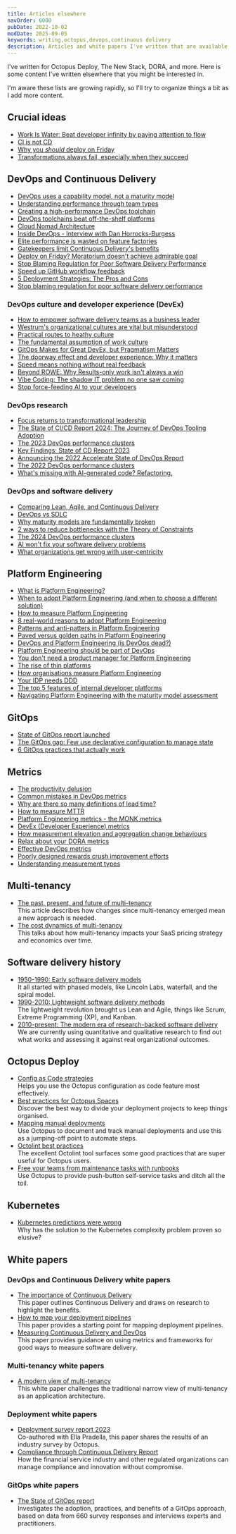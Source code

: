 ```yaml
---
title: Articles elsewhere
navOrder: 6000
pubDate: 2022-10-02
modDate: 2025-09-05
keywords: writing,octopus,devops,continuous delivery
description: Articles and white papers I've written that are available elsewhere.
---
```


I've written for Octopus Deploy, The New Stack, DORA, and more. Here is some content I've written elsewhere that you might be interested in.

I'm aware these lists are growing rapidly, so I'll try to organize things a bit as I add more content.

## Crucial ideas

- [Work Is Water: Beat developer infinity by paying attention to flow](https://thenewstack.io/beyond-rowe-why-results-only-work-isnt-always-a-win/)
- [CI is not CD](https://thenewstack.io/ci-is-not-cd/)
- [Why you *should* deploy on Friday](https://thenewstack.io/deploy-on-friday-moratorium-doesnt-achieve-admirable-goal/)
- [Transformations always fail, especially when they succeed](https://thenewstack.io/the-cautionary-tale-of-the-browser-wars-and-why-business-transformations-often-fail/)

## DevOps and Continuous Delivery

- [DevOps uses a capability model, not a maturity model](https://octopus.com/blog/devops-uses-capability-not-maturity)
- [Understanding performance through team types](https://octopus.com/blog/understanding-performance-team-types)
- [Creating a high-performance DevOps toolchain](https://octopus.com/blog/high-performance-devops-toolchains)
- [DevOps toolchains beat off-the-shelf platforms](https://thenewstack.io/devops-toolchains-beat-off-the-shelf-platforms/)
- [Cloud Nomad Architecture](https://octopus.com/blog/cloud-nomad-architectures)
- [Inside DevOps - Interview with Dan Horrocks-Burgess](https://octopus.com/blog/inside-devops-dan-horrocks-burgess)
- [Elite performance is wasted on feature factories](https://thenewstack.io/elite-performance-is-wasted-on-feature-factories/)
- [Gatekeepers limit Continuous Delivery's benefits](https://thenewstack.io/gatekeepers-limit-continuous-deliverys-benefits/)
- [Deploy on Friday? Moratorium doesn't achieve admirable goal](https://thenewstack.io/deploy-on-friday-moratorium-doesnt-achieve-admirable-goal/)
- [Stop Blaming Regulation for Poor Software Delivery Performance](https://thenewstack.io/stop-blaming-regulation-for-poor-software-delivery-performance/)
- [Speed up GitHub workflow feedback](https://thenewstack.io/speed-up-github-workflow-feedback/)
- [5 Deployment Strategies: The Pros and Cons](https://thenewstack.io/5-deployment-strategies-the-pros-and-cons/)
- [Stop blaming regulation for poor software delivery performance](https://thenewstack.io/stop-blaming-regulation-for-poor-software-delivery-performance/)

### DevOps culture and developer experience (DevEx)

- [How to empower software delivery teams as a business leader](https://dora.dev/devops-capabilities/cultural/how-to-empower-software-delivery-teams/)
- [Westrum's organizational cultures are vital but misunderstood](https://thenewstack.io/westrums-organizational-cultures-are-vital-but-misunderstood/)
- [Practical routes to heathy culture](https://octopus.com/blog/practical-routes-healthy-culture)
- [The fundamental assumption of work culture](https://www.octopus.com/blog/key-assumption-work-culture)
- [GitOps Makes for Great DevEx, but Pragmatism Matters](https://thenewstack.io/developers-want-pragmatic-gitops-and-better-cd-tools/)
- [The doorway effect and developer experience: Why it matters](https://thenewstack.io/the-doorway-effect-and-developer-experience-why-it-matters/)
- [Speed means nothing without real feedback](https://thenewstack.io/speed-means-nothing-without-real-feedback/)
- [Beyond ROWE: Why Results-only work isn't always a win](https://thenewstack.io/beyond-rowe-why-results-only-work-isnt-always-a-win/)
- [Vibe Coding: The shadow IT problem no one saw coming](https://thenewstack.io/vibe-coding-the-shadow-it-problem-no-one-saw-coming/)
- [Stop force-feeding AI to your developers](https://thenewstack.io/stop-force-feeding-ai-to-your-developers/)

### DevOps research

- [Focus returns to transformational leadership](https://cd.foundation/blog/2024/11/19/transformational-leadership/)
- [The State of CI/CD Report 2024: The Journey of DevOps Tooling Adoption](https://cd.foundation/blog/2024/04/16/state-cicd-devops-tooling-adoption/)
- [The 2023 DevOps performance clusters](https://octopus.com/blog/software-delivery-performance-clusters-2023)
- [Key Findings: State of CD Report 2023](https://cd.foundation/blog/2023/05/09/key-findings-state-of-cd-report-2023/)
- [Announcing the 2022 Accelerate State of DevOps Report](https://octopus.com/blog/2022-state-of-devops-report)
- [The 2022 DevOps performance clusters](https://www.octopus.com/blog/new-devops-performance-clusters)
- [What's missing with AI-generated code? Refactoring.](https://thenewstack.io/whats-missing-with-ai-generated-code-refactoring/)

### DevOps and software delivery

- [Comparing Lean, Agile, and Continuous Delivery](https://www.octopus.com/blog/lean-agile-continuous-delivery)
- [DevOps vs SDLC](https://www.octopus.com/blog/devops-versus-sdlc)
- [Why maturity models are fundamentally broken](https://thenewstack.io/why-maturity-models-are-fundamentally-broken/)
- [2 ways to reduce bottlenecks with the Theory of Constraints](https://thenewstack.io/2-ways-to-reduce-bottlenecks-with-the-theory-of-constraints/)
- [The 2024 DevOps performance clusters](https://octopus.com/blog/2024-devops-performance-clusters)
- [AI won't fix your software delivery problems](https://thenewstack.io/ai-wont-fix-your-software-delivery-problems/)
- [What organizations get wrong with user-centricity](https://thenewstack.io/what-organizations-get-wrong-with-user-centricity/)

## Platform Engineering

- [What is Platform Engineering?](https://octopus.com/devops/platform-engineering/)
- [When to adopt Platform Engineering (and when to choose a different solution)](https://octopus.com/devops/platform-engineering/when-to-adopt-platform-engineering/)
- [How to measure Platform Engineering](https://thenewstack.io/how-to-measure-platform-engineering/)
- [8 real-world reasons to adopt Platform Engineering](https://thenewstack.io/8-real-world-reasons-to-adopt-platform-engineering/)
- [Patterns and anti-patters in Platform Engineering](https://octopus.com/devops/platform-engineering/patterns-anti-patterns/)
- [Paved versus golden paths in Platform Engineering](https://octopus.com/blog/paved-versus-golden-paths-platform-engineering)
- [DevOps and Platform Engineering (is DevOps dead?)](https://www.octopus.com/blog/devops-platform-engineering)
- [Platform Engineering should be part of DevOps](https://octopus.com/blog/platform-engineering-part-of-devops)
- [You don't need a product manager for Platform Engineering](https://thenewstack.io/is-your-product-manager-hurting-platform-engineering/)
- [The rise of thin platforms](https://builtin.com/articles/thin-platforms-future-platform-engineering)
- [How organisations measure Platform Engineering](https://octopus.com/blog/how-organizations-measure-platform-engineering)
- [Your IDP needs DDD](https://octopus.com/blog/your-idp-needs-ddd)
- [The top 5 features of internal developer platforms](https://octopus.com/blog/top-5-features-of-internal-developer-platforms)
- [Navigating Platform Engineering with the maturity model assessment](https://cloudnativeplatforms.com/blog/navigating-platform-engineering/)

## GitOps

- [State of GitOps report launched](https://octopus.com/blog/announcing-the-first-state-of-gitops-report)
- [The GitOps gap: Few use declarative configuration to manage state](https://thenewstack.io/gitops-gap-few-use-declarative-configuration-to-manage-state/)
- [6 GitOps practices that actually work](https://thenewstack.io/6-gitops-practices-that-actually-work/)

## Metrics

- [The productivity delusion](https://octopus.com/blog/productivity-delusion)
- [Common mistakes in DevOps metrics](https://www.octopus.com/blog/common-mistakes-devops-metrics)
- [Why are there so many definitions of lead time?](https://octopus.com/blog/definitions-of-lead-time)
- [How to measure MTTR](https://octopus.com/blog/how-to-measure-mean-time-to-resolve)
- [Platform Engineering metrics - the MONK metrics](https://octopus.com/devops/metrics/monk-metrics/)
- [DevEx (Developer Experience) metrics](https://octopus.com/devops/metrics/devex-metrics/)
- [How measurement elevation and aggregation change behaviours](https://thenewstack.io/how-measurement-elevation-and-aggregation-change-behaviors/)
- [Relax about your DORA metrics](https://thenewstack.io/relax-about-your-dora-metrics/)
- [Effective DevOps metrics](https://octopus.com/blog/effective-devops-metrics)
- [Poorly designed rewards crush improvement efforts](https://thenewstack.io/poorly-designed-rewards-crush-improvement-efforts/)
- [Understanding measurement types](https://octopus.com/blog/measuring-cd-and-devops-measurement-types)

## Multi-tenancy

- [The past, present, and future of multi-tenancy](https://thenewstack.io/the-past-present-and-future-of-multitenancy/) \
  This article describes how changes since multi-tenancy emerged mean a new approach is needed.
- [The cost dynamics of multi-tenancy](https://thenewstack.io/the-cost-dynamics-of-multitenancy/) \
  This talks about how multi-tenancy impacts your SaaS pricing strategy and economics over time.

## Software delivery history

- [1950-1990: Early software delivery models](https://octopus.com/devops/history/early-software-delivery-models/) \
  It all started with phased models, like Lincoln Labs, waterfall, and the spiral model.
- [1990-2010: Lightweight software delivery methods](https://octopus.com/devops/history/lightweight-software-delivery-methods/) \
  The lightweight revolution brought us Lean and Agile, things like Scrum, Extreme Programming (XP), and Kanban.
- [2010-present: The modern era of research-backed software delivery](https://octopus.com/devops/history/research-backed-software-delivery/) \
  We are currently using quantitative and qualitative research to find out what works and assessing it against real organizational outcomes.

## Octopus Deploy

- [Config as Code strategies](https://octopus.com/blog/config-as-code-strategies) \
  Helps you use the Octopus configuration as code feature most effectively.
- [Best practices for Octopus Spaces](https://octopus.com/blog/best-practices-spaces) \
  Discover the best way to divide your deployment projects to keep things organised.
- [Mapping manual deployments](https://octopus.com/blog/mapping-manual-deployments) \
  Use Octopus to document and track manual deployments and use this as a jumping-off point to automate steps.
- [Octolint best practices](https://octopus.com/blog/octolint-best-practices) \
  The excellent Octolint tool surfaces some good practices that are super useful for Octopus users.
- [Free your teams from maintenance tasks with runbooks](https://octopus.com/blog/reduce-maintenance-toil-with-runbooks) \
  Use Octopus to provide push-button self-service tasks and ditch all the toil.

## Kubernetes

- [Kubernetes predictions were wrong](https://thenewstack.io/kubernetes-predictions-were-wrong/) \
  Why has the solution to the Kubernetes complexity problem proven so elusive?

## White papers

### DevOps and Continuous Delivery white papers

- [The importance of Continuous Delivery](https://octopus.com/whitepapers/lv-the-importance-of-continuous-delivery) \
  This paper outlines Continuous Delivery and draws on research to highlight the benefits.
- [How to map your deployment pipelines](https://octopus.com/whitepapers/lv-how-to-map-your-deployment-pipeline) \
  This paper provides a starting point for mapping deployment pipelines.
- [Measuring Continuous Delivery and DevOps](https://octopus.com/whitepapers/lv-measuring-continuous-delivery-and-devops) \
  This paper provides guidance on using metrics and frameworks for good ways to measure software delivery.

### Multi-tenancy white papers

- [A modern view of multi-tenancy](https://octopus.com/whitepapers/modern-view-of-multi-tenancy) \
  This white paper challenges the traditional narrow view of multi-tenancy as an application architecture.

### Deployment white papers

- [Deployment survey report 2023](https://octopus.com/whitepapers/deployment-survey-report-2023) \
  Co-authored with Ella Pradella, this paper shares the results of an industry survey by Octopus.
- [Compliance through Continuous Delivery Report](https://octopus.com/publications/compliance-through-continuous-delivery) \
  How the financial service industry and other regulated organizations can manage compliance and innovation without compromise.

### GitOps white papers

- [The State of GitOps report](https://octopus.com/publications/state-of-gitops-report) \
  Investigates the adoption, practices, and benefits of a GitOps approach, based on data from 660 survey responses and interviews experts and practitioners.
